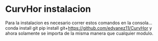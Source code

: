 # CurvHor instalacion
Para la instalacion es necesario correr estos comandos en la consola...
conda install git
pip install git+https://github.com/edyanez11/CurvHor
y ahora solamente se importa de la misma manera que cualquier modulo.
